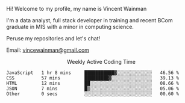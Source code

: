 Hi! Welcome to my profile, my name is Vincent Wainman

I'm a data analyst, full stack developer in training and recent BCom graduate in MIS with a minor in computing science. 

Peruse my repositories and let's chat!

Email: vincewainman@gmail.com

<p align="center"> Weekly Active Coding Time </p>
<!--START_SECTION:waka-->

```text
JavaScript   1 hr 8 mins     ███████████▓░░░░░░░░░░░░░   46.56 %
CSS          57 mins         █████████▓░░░░░░░░░░░░░░░   39.13 %
HTML         12 mins         ██░░░░░░░░░░░░░░░░░░░░░░░   08.66 %
JSON         7 mins          █▒░░░░░░░░░░░░░░░░░░░░░░░   05.06 %
Other        0 secs          ░░░░░░░░░░░░░░░░░░░░░░░░░   00.60 %
```

<!--END_SECTION:waka-->

